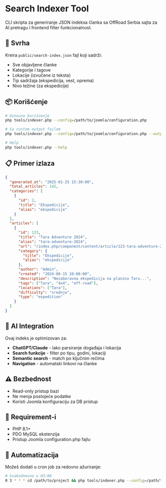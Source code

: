 # Search Indexer Tool

CLI skripta za generiranje JSON indeksa članka sa OffRoad Serbia sajta za AI pretragu i frontend filter funkcionalnost.

## 🎯 Svrha

Kreira `public/search-index.json` fajl koji sadrži:
- Sve objavljene članke
- Kategorije i tagove
- Lokacije (izvučene iz teksta)
- Tip sadržaja (ekspedicija, vest, oprema)
- Nivo težine (za ekspedicije)

## 📦 Korišćenje

```bash
# Osnovno korišćenje
php tools/indexer.php --config=/path/to/joomla/configuration.php

# Sa custom output fajlom
php tools/indexer.php --config=/path/to/joomla/configuration.php --output=custom/search.json

# Help
php tools/indexer.php --help
```

## 📋 Primer izlaza

```json
{
  "generated_at": "2025-01-25 15:30:00",
  "total_articles": 142,
  "categories": [
    {
      "id": 2,
      "title": "Ekspedicije",
      "alias": "ekspedicije"
    }
  ],
  "articles": [
    {
      "id": 123,
      "title": "Tara Adventure 2024",
      "alias": "tara-adventure-2024",
      "url": "/index.php/component/content/article/123-tara-adventure-2024",
      "category": {
        "title": "Ekspedicije",
        "alias": "ekspedicije"
      },
      "author": "Admin",
      "created": "2024-06-15 10:00:00",
      "description": "Nezaboravna ekspedicija na planinu Taru...",
      "tags": ["Tara", "4x4", "off-road"],
      "locations": ["Tara"],
      "difficulty": "srednje",
      "type": "expedition"
    }
  ]
}
```

## 🤖 AI Integration

Ovaj indeks je optimizovan za:
- **ChatGPT/Claude** - lako parsiranje događaja i lokacija
- **Search funkcije** - filter po tipu, godini, lokaciji
- **Semantic search** - match po ključnim rečima
- **Navigation** - automatski linkovi na članke

## ⚠️ Bezbednost

- Read-only pristup bazi
- Ne menja postojeće podatke
- Koristi Joomla konfiguraciju za DB pristup

## 🔧 Requirement-i

- PHP 8.1+
- PDO MySQL ekstenzija
- Pristup Joomla configuration.php fajlu

## 🔄 Automatizacija

Možeš dodati u cron job za redovno ažuriranje:

```bash
# Svakodnevno u 03:00
0 3 * * * cd /path/to/project && php tools/indexer.php --config=/path/to/joomla/configuration.php
```
